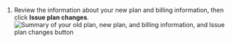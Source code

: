 1. Review the information about your new plan and billing information, then click **Issue plan changes**.
   ![Summary of your old plan, new plan, and billing information, and Issue plan changes button](/assets/images/help/marketplace/marketplace-issue-plan-changes.png)

